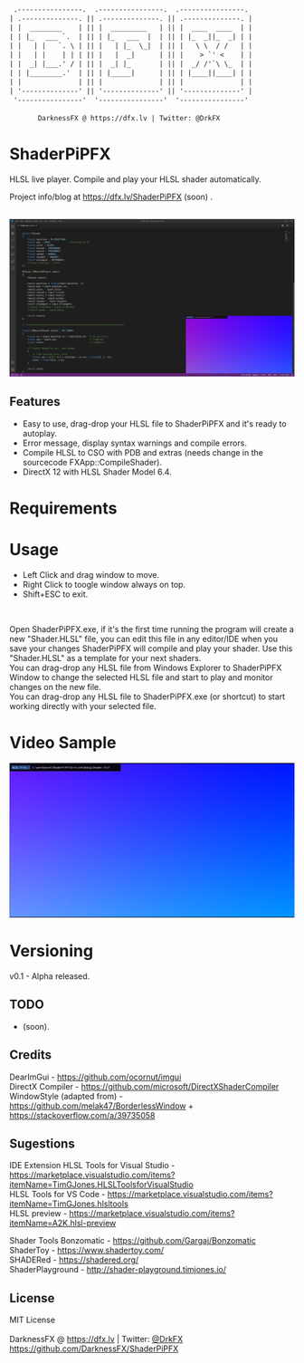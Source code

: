      .----------------.  .----------------.  .----------------. 
    | .--------------. || .--------------. || .--------------. |
    | |  ________    | || |  _________   | || |  ____  ____  | |
    | | |_   ___ `.  | || | |_   ___  |  | || | |_  _||_  _| | |
    | |   | |   `. \ | || |   | |_  \_|  | || |   \ \  / /   | |
    | |   | |    | | | || |   |  _|      | || |    > `' <    | |
    | |  _| |___.' / | || |  _| |_       | || |  _/ /'`\ \_  | |
    | | |________.'  | || | |_____|      | || | |____||____| | |
    | |              | || |              | || |              | |
    | '--------------' || '--------------' || '--------------' |
     '----------------'  '----------------'  '----------------' 

           DarknessFX @ https://dfx.lv | Twitter: @DrkFX

# ShaderPiPFX

HLSL live player. Compile and play your HLSL shader automatically.<br/>

Project info/blog at https://dfx.lv/ShaderPiPFX (soon) .<br/><br/>

<img src="https://raw.githubusercontent.com/DarknessFX/ShaderPiPFX/main/.git_img/Sample01.png" width="640px" />

## Features

- Easy to use, drag-drop your HLSL file to ShaderPiPFX and it's ready to autoplay.
- Error message, display syntax warnings and compile errors.
- Compile HLSL to CSO with PDB and extras (needs change in the sourcecode FXApp::CompileShader).
- DirectX 12 with HLSL Shader Model 6.4.

# Requirements

# Usage

- Left Click and drag window to move.
- Right Click to toogle window always on top.
- Shift+ESC to exit.

<br />

Open ShaderPiPFX.exe, if it's the first time running the program will create a new "Shader.HLSL" file, you can edit this file in any editor/IDE when you save your changes ShaderPiPFX will compile and play your shader. Use this "Shader.HLSL" as a template for your next shaders.<br />
You can drag-drop any HLSL file from Windows Explorer to ShaderPiPFX Window to change the selected HLSL file and start to play and monitor changes on the new file.<br />
You can drag-drop any HLSL file to ShaderPiPFX.exe (or shortcut) to start working directly with your selected file.<br />

# Video Sample
<a href="https://www.youtube.com/watch?v=AcovXaRJBqg" target="_blank"><img src="https://raw.githubusercontent.com/DarknessFX/ShaderPiPFX/main/.git_img/Sample02.png" width="640px" /></a><br/>

# Versioning
v0.1 - Alpha released.

## TODO

- (soon).

## Credits
DearImGui - https://github.com/ocornut/imgui<br/>
DirectX Compiler - https://github.com/microsoft/DirectXShaderCompiler<br/>
WindowStyle (adapted from) - https://github.com/melak47/BorderlessWindow + https://stackoverflow.com/a/39735058<br/>

## Sugestions
IDE Extension
HLSL Tools for Visual Studio - https://marketplace.visualstudio.com/items?itemName=TimGJones.HLSLToolsforVisualStudio<br/>
HLSL Tools for VS Code - https://marketplace.visualstudio.com/items?itemName=TimGJones.hlsltools<br/>
HLSL preview - https://marketplace.visualstudio.com/items?itemName=A2K.hlsl-preview<br/>

Shader Tools
Bonzomatic - https://github.com/Gargaj/Bonzomatic<br/>
ShaderToy - https://www.shadertoy.com/<br/>
SHADERed - https://shadered.org/<br/>
ShaderPlayground - http://shader-playground.timjones.io/<br/>

## License

MIT License<br/><br/>
DarknessFX @ <a href="https://dfx.lv" target="_blank">https://dfx.lv</a> | Twitter: <a href="https://twitter.com/DrkFX" target="_blank">@DrkFX</a> <br/>https://github.com/DarknessFX/ShaderPiPFX
